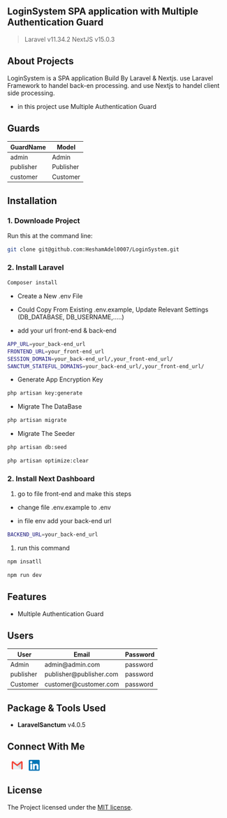 ## LoginSystem SPA application with Multiple Authentication Guard

> Laravel v11.34.2
> NextJS v15.0.3

## About Projects

LoginSystem is a SPA application Build By Laravel & Nextjs.
use Laravel Framework to handel back-en processing.
and use Nextjs to handel client side processing.

- in this project use Multiple Authentication Guard

## Guards
<table>
    <thead>
        <th>GuardName</th>
        <th>Model</th>
        </thead>
    <tbody>
        <tr> 
            <td>admin</td>
            <td>Admin</td>
        </tr>
        <tr> 
            <td>publisher</td>
            <td>Publisher</td>
        </tr>
         <tr> 
            <td>customer</td>
            <td>Customer</td>
        </tr>
    </tbody>
</table>

## Installation

### 1. Downloade Project

Run this at the command line:

```bash
git clone git@github.com:HeshamAdel0007/LoginSystem.git
```

### 2. Install Laravel

```bash
Composer install
```

- Create a New .env File

- Could Copy From Existing .env.example, Update Relevant Settings (DB_DATABASE, DB_USERNAME,.....)

- add your url front-end & back-end
  
```bash
APP_URL=your_back-end_url
FRONTEND_URL=your_front-end_url
SESSION_DOMAIN=your_back-end_url/,your_front-end_url/
SANCTUM_STATEFUL_DOMAINS=your_back-end_url/,your_front-end_url/
```

- Generate App Encryption Key

```bash
php artisan key:generate
```

- Migrate The DataBase

```bash
php artisan migrate
```

- Migrate The Seeder

```bash
php artisan db:seed
```

```bash
php artisan optimize:clear
```

### 2. Install Next Dashboard

1. go to file front-end and make this steps
   
- change file .env.example to .env
  
- in file env add your back-end url
  
```bash
BACKEND_URL=your_back-end_url
```
1. run this command

```bash
npm insatll
```
```bash
npm run dev
```

## Features

- Multiple Authentication Guard

## Users

<table>
    <thead>
        <th>User</th>
        <th>Email</th>
        <th>Password</th>
        </thead>
    <tbody>
        <tr> 
            <td>Admin</td>
            <td>admin@admin.com</td>
            <td>password</td>
        </tr>
        <tr> 
            <td>publisher</td>
            <td>publisher@publisher.com</td>
            <td>password</td>
        </tr>
         <tr> 
            <td>Customer</td>
            <td>customer@customer.com</td>
            <td>password</td>
        </tr>
    </tbody>
</table>

## Package & Tools Used

- **LaravelSanctum** v4.0.5

## Connect With Me

[<img src="https://github.com/HeshamAdel007/HeshamAdel007/blob/master/Assets/Gmail.svg" alt="Gmail logo" style="width: 25px;margin-left: 10px;margin-right: 5px;">](mailto:heshamadel528@gmail.com) [<img src="https://github.com/HeshamAdel007/HeshamAdel007/blob/master/Assets/Linkedin.svg" alt="Linkedin Logo" style="width: 25px;margin-left: 5px;margin-right: 5px;">](https://in.linkedin.com/in/heshamadel000)

</p>

## License

The Project licensed under the [MIT license](https://opensource.org/licenses/MIT).
